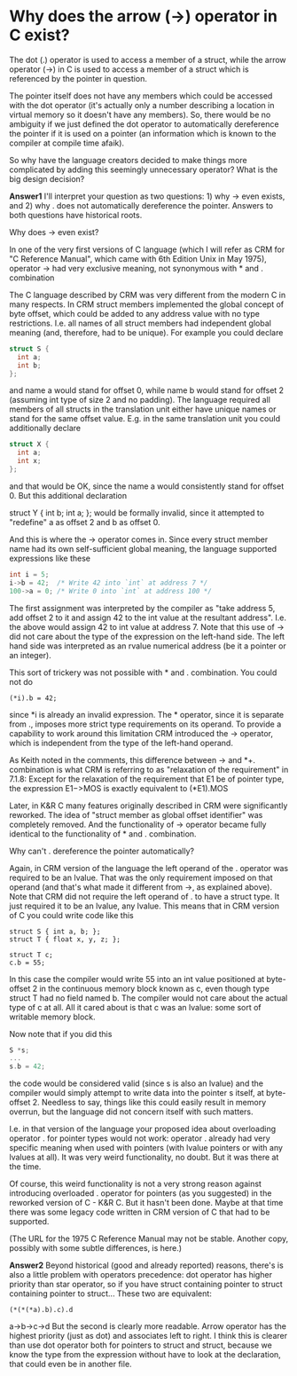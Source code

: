 # Why does the arrow (->) operator in C exist?
The dot (.) operator is used to access a member of a struct, while the arrow operator (->) in C is used to access a member of a struct which is referenced by the pointer in question.

The pointer itself does not have any members which could be accessed with the dot operator (it's actually only a number describing a location in virtual memory so it doesn't have any members). So, there would be no ambiguity if we just defined the dot operator to automatically dereference the pointer if it is used on a pointer (an information which is known to the compiler at compile time afaik).

So why have the language creators decided to make things more complicated by adding this seemingly unnecessary operator? What is the big design decision?

__Answer1__
I'll interpret your question as two questions: 1) why -> even exists, and 2) why . does not automatically dereference the pointer. Answers to both questions have historical roots.

Why does -> even exist?

In one of the very first versions of C language (which I will refer as CRM for "C Reference Manual", which came with 6th Edition Unix in May 1975), operator -> had very exclusive meaning, not synonymous with * and . combination

The C language described by CRM was very different from the modern C in many respects. In CRM struct members implemented the global concept of byte offset, which could be added to any address value with no type restrictions. I.e. all names of all struct members had independent global meaning (and, therefore, had to be unique). For example you could declare

```c
struct S {
  int a;
  int b;
};
```
and name a would stand for offset 0, while name b would stand for offset 2 (assuming int type of size 2 and no padding). The language required all members of all structs in the translation unit either have unique names or stand for the same offset value. E.g. in the same translation unit you could additionally declare
```c
struct X {
  int a;
  int x;
};
```
and that would be OK, since the name a would consistently stand for offset 0. But this additional declaration

struct Y {
  int b;
  int a;
};
would be formally invalid, since it attempted to "redefine" a as offset 2 and b as offset 0.

And this is where the -> operator comes in. Since every struct member name had its own self-sufficient global meaning, the language supported expressions like these
```c
int i = 5;
i->b = 42;  /* Write 42 into `int` at address 7 */
100->a = 0; /* Write 0 into `int` at address 100 */
```
The first assignment was interpreted by the compiler as "take address 5, add offset 2 to it and assign 42 to the int value at the resultant address". I.e. the above would assign 42 to int value at address 7. Note that this use of -> did not care about the type of the expression on the left-hand side. The left hand side was interpreted as an rvalue numerical address (be it a pointer or an integer).

This sort of trickery was not possible with * and . combination. You could not do
```
(*i).b = 42;
```
since *i is already an invalid expression. The * operator, since it is separate from ., imposes more strict type requirements on its operand. To provide a capability to work around this limitation CRM introduced the -> operator, which is independent from the type of the left-hand operand.

As Keith noted in the comments, this difference between -> and *+. combination is what CRM is referring to as "relaxation of the requirement" in 7.1.8: Except for the relaxation of the requirement that E1 be of pointer type, the expression E1−>MOS is exactly equivalent to (*E1).MOS

Later, in K&R C many features originally described in CRM were significantly reworked. The idea of "struct member as global offset identifier" was completely removed. And the functionality of -> operator became fully identical to the functionality of * and . combination.

Why can't . dereference the pointer automatically?

Again, in CRM version of the language the left operand of the . operator was required to be an lvalue. That was the only requirement imposed on that operand (and that's what made it different from ->, as explained above). Note that CRM did not require the left operand of . to have a struct type. It just required it to be an lvalue, any lvalue. This means that in CRM version of C you could write code like this
```
struct S { int a, b; };
struct T { float x, y, z; };

struct T c;
c.b = 55;
```
In this case the compiler would write 55 into an int value positioned at byte-offset 2 in the continuous memory block known as c, even though type struct T had no field named b. The compiler would not care about the actual type of c at all. All it cared about is that c was an lvalue: some sort of writable memory block.

Now note that if you did this
```c
S *s;
...
s.b = 42;
```

the code would be considered valid (since s is also an lvalue) and the compiler would simply attempt to write data into the pointer s itself, at byte-offset 2. Needless to say, things like this could easily result in memory overrun, but the language did not concern itself with such matters.

I.e. in that version of the language your proposed idea about overloading operator . for pointer types would not work: operator . already had very specific meaning when used with pointers (with lvalue pointers or with any lvalues at all). It was very weird functionality, no doubt. But it was there at the time.

Of course, this weird functionality is not a very strong reason against introducing overloaded . operator for pointers (as you suggested) in the reworked version of C - K&R C. But it hasn't been done. Maybe at that time there was some legacy code written in CRM version of C that had to be supported.

(The URL for the 1975 C Reference Manual may not be stable. Another copy, possibly with some subtle differences, is here.)

__Answer2__
Beyond historical (good and already reported) reasons, there's is also a little problem with operators precedence: dot operator has higher priority than star operator, so if you have struct containing pointer to struct containing pointer to struct... These two are equivalent:
```
(*(*(*a).b).c).d
```
a->b->c->d
But the second is clearly more readable. Arrow operator has the highest priority (just as dot) and associates left to right. I think this is clearer than use dot operator both for pointers to struct and struct, because we know the type from the expression without have to look at the declaration, that could even be in another file.
